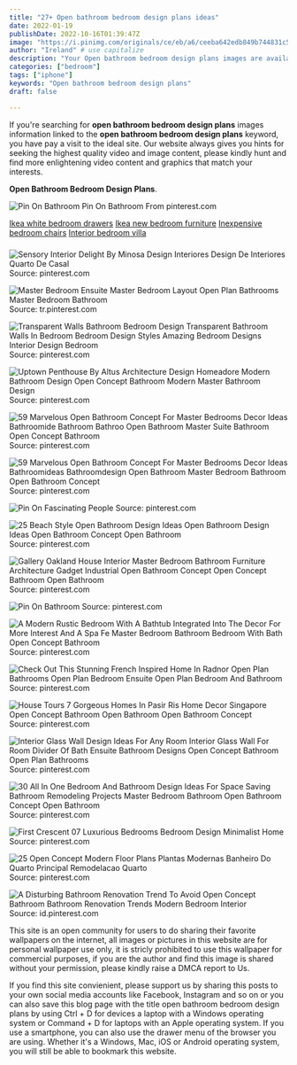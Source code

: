 ```yaml
---
title: "27+ Open bathroom bedroom design plans ideas"
date: 2022-01-19
publishDate: 2022-10-16T01:39:47Z
image: "https://i.pinimg.com/originals/ce/eb/a6/ceeba642edb849b744831c5f6bd8d0ab.jpg"
author: "Ireland" # use capitalize
description: "Your Open bathroom bedroom design plans images are available in this site. Open bathroom bedroom design plans are a topic that is being searched for and liked by netizens today. You can Get the Open bathroom bedroom design plans files here. Get all royalty-free vectors."
categories: ["bedroom"]
tags: ["iphone"]
keywords: "Open bathroom bedroom design plans"
draft: false

---
```


If you're searching for **open bathroom bedroom design plans** images information linked to the **open bathroom bedroom design plans** keyword, you have pay a visit to the ideal  site.  Our website always  gives you  hints  for seeking  the highest  quality video and image  content, please kindly hunt and find more enlightening video content and graphics  that match your interests.

**Open Bathroom Bedroom Design Plans**. 

![Pin On Bathroom](https://i.pinimg.com/originals/ce/2d/60/ce2d60b35685e43e9d991d3b24eee2f6.jpg "Pin On Bathroom")
Pin On Bathroom From pinterest.com

[Ikea white bedroom drawers](/ikea-white-bedroom-drawers/)
[Ikea new bedroom furniture](/ikea-new-bedroom-furniture/)
[Inexpensive bedroom chairs](/inexpensive-bedroom-chairs/)
[Interior bedroom villa](/interior-bedroom-villa/)



### 

 


![Sensory Interior Delight By Minosa Design Interiores Design De Interiores Quarto De Casal](https://i.pinimg.com/originals/d8/18/00/d81800329bce5e4f236932ddd7ff0793.jpg "Sensory Interior Delight By Minosa Design Interiores Design De Interiores Quarto De Casal")
Source: pinterest.com

 

![Master Bedroom Ensuite Master Bedroom Layout Open Plan Bathrooms Master Bedroom Bathroom](https://i.pinimg.com/originals/8a/be/3f/8abe3fea754966adb144ce63582dc22f.jpg "Master Bedroom Ensuite Master Bedroom Layout Open Plan Bathrooms Master Bedroom Bathroom")
Source: tr.pinterest.com

 

![Transparent Walls Bathroom Bedroom Design Transparent Bathroom Walls In Bedroom Bedroom Design Styles Amazing Bedroom Designs Interior Design Bedroom](https://i.pinimg.com/originals/10/a8/29/10a8297db1947f30326b2a741f40d3f1.jpg "Transparent Walls Bathroom Bedroom Design Transparent Bathroom Walls In Bedroom Bedroom Design Styles Amazing Bedroom Designs Interior Design Bedroom")
Source: pinterest.com

 

![Uptown Penthouse By Altus Architecture Design Homeadore Modern Bathroom Design Open Concept Bathroom Modern Master Bathroom Design](https://i.pinimg.com/736x/ae/de/1a/aede1a5cdcc35945c7cbc2633e30176f--open-bathroom-bathroom-closet.jpg "Uptown Penthouse By Altus Architecture Design Homeadore Modern Bathroom Design Open Concept Bathroom Modern Master Bathroom Design")
Source: pinterest.com

 

![59 Marvelous Open Bathroom Concept For Master Bedrooms Decor Ideas Bathroomide Bathroom Bathroo Open Bathroom Master Suite Bathroom Open Concept Bathroom](https://i.pinimg.com/originals/5c/93/48/5c934873019c6107cb09ce42cef6fa5a.jpg "59 Marvelous Open Bathroom Concept For Master Bedrooms Decor Ideas Bathroomide Bathroom Bathroo Open Bathroom Master Suite Bathroom Open Concept Bathroom")
Source: pinterest.com

 

![59 Marvelous Open Bathroom Concept For Master Bedrooms Decor Ideas Bathroomideas Bathroomdesign Open Bathroom Master Bedroom Bathroom Open Bathroom Concept](https://i.pinimg.com/originals/d5/e9/6c/d5e96c2a6bdf4724b977617efd3de6d2.jpg "59 Marvelous Open Bathroom Concept For Master Bedrooms Decor Ideas Bathroomideas Bathroomdesign Open Bathroom Master Bedroom Bathroom Open Bathroom Concept")
Source: pinterest.com

 

![Pin On Fascinating People](https://i.pinimg.com/originals/58/bf/73/58bf734b0e7ad639808c97b87b1dfd1b.jpg "Pin On Fascinating People")
Source: pinterest.com

 

![25 Beach Style Open Bathroom Design Ideas Open Bathroom Design Ideas Open Bathroom Concept Open Bathroom](https://i.pinimg.com/originals/f5/f7/dc/f5f7dc01e2a15562354fd9a536271c9f.jpg "25 Beach Style Open Bathroom Design Ideas Open Bathroom Design Ideas Open Bathroom Concept Open Bathroom")
Source: pinterest.com

 

![Gallery Oakland House Interior Master Bedroom Bathroom Furniture Architecture Gadget Industrial Open Bathroom Concept Open Concept Bathroom Open Bathroom](https://i.pinimg.com/originals/8d/a6/87/8da6878346aeb48d5643e7224dd45776.jpg "Gallery Oakland House Interior Master Bedroom Bathroom Furniture Architecture Gadget Industrial Open Bathroom Concept Open Concept Bathroom Open Bathroom")
Source: pinterest.com

 

![Pin On Bathroom](https://i.pinimg.com/originals/ce/2d/60/ce2d60b35685e43e9d991d3b24eee2f6.jpg "Pin On Bathroom")
Source: pinterest.com

 

![A Modern Rustic Bedroom With A Bathtub Integrated Into The Decor For More Interest And A Spa Fe Master Bedroom Bathroom Bedroom With Bath Open Concept Bathroom](https://i.pinimg.com/564x/6a/f9/76/6af976abd58582fcced53bfa13020d8b.jpg "A Modern Rustic Bedroom With A Bathtub Integrated Into The Decor For More Interest And A Spa Fe Master Bedroom Bathroom Bedroom With Bath Open Concept Bathroom")
Source: pinterest.com

 

![Check Out This Stunning French Inspired Home In Radnor Open Plan Bathrooms Open Plan Bedroom Ensuite Open Plan Bedroom And Bathroom](https://i.pinimg.com/736x/fe/66/37/fe6637a555e5ab7209f91fad4777a1e4.jpg "Check Out This Stunning French Inspired Home In Radnor Open Plan Bathrooms Open Plan Bedroom Ensuite Open Plan Bedroom And Bathroom")
Source: pinterest.com

 

![House Tours 7 Gorgeous Homes In Pasir Ris Home Decor Singapore Open Concept Bathroom Open Bathroom Open Bathroom Concept](https://i.pinimg.com/originals/41/11/63/411163e0a7d53959dbb6a4241ad7efd3.png "House Tours 7 Gorgeous Homes In Pasir Ris Home Decor Singapore Open Concept Bathroom Open Bathroom Open Bathroom Concept")
Source: pinterest.com

 

![Interior Glass Wall Design Ideas For Any Room Interior Glass Wall For Room Divider Of Bath Ensuite Bathroom Designs Open Concept Bathroom Open Plan Bathrooms](https://i.pinimg.com/originals/1e/2e/e8/1e2ee8e35e587e9088554121fcc87f57.jpg "Interior Glass Wall Design Ideas For Any Room Interior Glass Wall For Room Divider Of Bath Ensuite Bathroom Designs Open Concept Bathroom Open Plan Bathrooms")
Source: pinterest.com

 

![30 All In One Bedroom And Bathroom Design Ideas For Space Saving Bathroom Remodeling Projects Master Bedroom Bathroom Open Bathroom Concept Open Bathroom](https://i.pinimg.com/originals/3d/20/74/3d2074987ed4389b1a807ad5af3f315f.jpg "30 All In One Bedroom And Bathroom Design Ideas For Space Saving Bathroom Remodeling Projects Master Bedroom Bathroom Open Bathroom Concept Open Bathroom")
Source: pinterest.com

 

![First Crescent 07 Luxurious Bedrooms Bedroom Design Minimalist Home](https://i.pinimg.com/originals/61/98/d3/6198d3898192f52bca75647e3eb582b9.jpg "First Crescent 07 Luxurious Bedrooms Bedroom Design Minimalist Home")
Source: pinterest.com

 

![25 Open Concept Modern Floor Plans Plantas Modernas Banheiro Do Quarto Principal Remodelacao Quarto](https://i.pinimg.com/originals/a3/b7/b5/a3b7b5bfd7ecb1c4aa0405128e33cb5c.jpg "25 Open Concept Modern Floor Plans Plantas Modernas Banheiro Do Quarto Principal Remodelacao Quarto")
Source: pinterest.com

 

![A Disturbing Bathroom Renovation Trend To Avoid Open Concept Bathroom Bathroom Renovation Trends Modern Bedroom Interior](https://i.pinimg.com/originals/ce/eb/a6/ceeba642edb849b744831c5f6bd8d0ab.jpg "A Disturbing Bathroom Renovation Trend To Avoid Open Concept Bathroom Bathroom Renovation Trends Modern Bedroom Interior")
Source: id.pinterest.com

 

This site is an open community for users to do sharing their favorite wallpapers on the internet, all images or pictures in this website are for personal wallpaper use only, it is stricly prohibited to use this wallpaper for commercial purposes, if you are the author and find this image is shared without your permission, please kindly raise a DMCA report to Us.

If you find this site convienient, please support us by sharing this posts to your own social media accounts like Facebook, Instagram and so on or you can also save this blog page with the title open bathroom bedroom design plans by using Ctrl + D for devices a laptop with a Windows operating system or Command + D for laptops with an Apple operating system. If you use a smartphone, you can also use the drawer menu of the browser you are using. Whether it's a Windows, Mac, iOS or Android operating system, you will still be able to bookmark this website.
